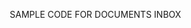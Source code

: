 SAMPLE CODE FOR DOCUMENTS INBOX

<!DOCTYPE html>
<html lang="en">
<head>
    <meta charset="UTF-8">
    <meta name="viewport" content="width=device-width, initial-scale=1.0">
    <title>HandReceipt - Documents Inbox</title>
    <style>
        * {
            margin: 0;
            padding: 0;
            box-sizing: border-box;
        }
        
        body {
            font-family: -apple-system, BlinkMacSystemFont, 'Segoe UI', 'Roboto', sans-serif;
            background-color: #0a0a0a;
            color: #ffffff;
            line-height: 1.6;
        }
        
        .container {
            max-width: 1200px;
            margin: 0 auto;
            padding: 20px;
        }
        
        .header {
            background: linear-gradient(135deg, #1a1a1a 0%, #2a2a2a 100%);
            border: 1px solid #333;
            padding: 24px;
            margin-bottom: 24px;
            position: relative;
            overflow: hidden;
        }
        
        .header::before {
            content: '';
            position: absolute;
            top: 0;
            left: 0;
            right: 0;
            height: 3px;
            background: linear-gradient(90deg, #0088ff 0%, #0066cc 100%);
        }
        
        .header h1 {
            font-size: 20px;
            font-weight: 600;
            letter-spacing: 1.5px;
            text-transform: uppercase;
            color: #ffffff;
            margin-bottom: 8px;
        }
        
        .header p {
            color: #888;
            font-size: 14px;
        }
        
        .tabs {
            display: flex;
            gap: 2px;
            background: #0a0a0a;
            padding: 2px;
            margin-bottom: 24px;
            border: 1px solid #333;
        }
        
        .tab {
            flex: 1;
            padding: 12px 24px;
            background: #1a1a1a;
            color: #888;
            cursor: pointer;
            transition: all 0.3s ease;
            font-size: 14px;
            font-weight: 500;
            text-align: center;
            position: relative;
            display: flex;
            align-items: center;
            justify-content: center;
            gap: 8px;
        }
        
        .tab.active {
            background: #2a2a2a;
            color: #ffffff;
        }
        
        .tab.active::after {
            content: '';
            position: absolute;
            bottom: 0;
            left: 0;
            right: 0;
            height: 2px;
            background: #0088ff;
        }
        
        .badge {
            display: inline-block;
            background: #ff0000;
            color: #ffffff;
            padding: 2px 8px;
            border-radius: 12px;
            font-size: 11px;
            font-weight: 700;
            min-width: 20px;
            text-align: center;
        }
        
        .document-list {
            display: flex;
            flex-direction: column;
            gap: 16px;
        }
        
        .document-card {
            background: #1a1a1a;
            border: 1px solid #333;
            padding: 0;
            transition: all 0.3s ease;
            cursor: pointer;
            overflow: hidden;
        }
        
        .document-card:hover {
            border-color: #666;
            transform: translateY(-2px);
        }
        
        .document-card.unread {
            border-left: 4px solid #00ff00;
        }
        
        .document-content {
            padding: 20px;
        }
        
        .document-header {
            display: flex;
            justify-content: space-between;
            align-items: start;
            margin-bottom: 12px;
        }
        
        .document-badges {
            display: flex;
            gap: 8px;
            margin-bottom: 8px;
        }
        
        .document-badge {
            padding: 4px 12px;
            font-size: 11px;
            font-weight: 700;
            text-transform: uppercase;
            letter-spacing: 1px;
            background: #333;
            color: #888;
        }
        
        .document-badge.new {
            background: rgba(0, 255, 0, 0.2);
            color: #00ff00;
            border: 1px solid #00ff00;
        }
        
        .document-badge.form-type {
            background: #0a0a0a;
            border: 1px solid #333;
            color: #ccc;
        }
        
        .document-time {
            font-size: 12px;
            color: #666;
            font-family: 'Courier New', monospace;
        }
        
        .document-title {
            font-size: 16px;
            font-weight: 600;
            color: #ffffff;
            margin-bottom: 8px;
        }
        
        .document-meta {
            display: flex;
            gap: 20px;
            font-size: 13px;
            color: #888;
            margin-bottom: 12px;
        }
        
        .document-meta-item {
            display: flex;
            align-items: center;
            gap: 6px;
        }
        
        .document-meta-item .icon {
            font-size: 14px;
            color: #666;
        }
        
        .document-description {
            font-size: 14px;
            color: #ccc;
            line-height: 1.6;
            margin-bottom: 12px;
        }
        
        .document-attachments {
            display: flex;
            align-items: center;
            gap: 6px;
            font-size: 12px;
            color: #666;
        }
        
        .property-preview {
            background: #0a0a0a;
            border: 1px solid #333;
            padding: 12px;
            margin-top: 12px;
            display: flex;
            justify-content: space-between;
            align-items: center;
        }
        
        .property-info {
            font-size: 13px;
        }
        
        .property-name {
            color: #00ff00;
            font-weight: 600;
            margin-bottom: 4px;
        }
        
        .property-details {
            color: #666;
            font-family: 'Courier New', monospace;
            font-size: 12px;
        }
        
        .action-button {
            padding: 8px 16px;
            background: transparent;
            border: 1px solid #0088ff;
            color: #0088ff;
            font-size: 12px;
            font-weight: 600;
            text-transform: uppercase;
            letter-spacing: 1px;
            cursor: pointer;
            transition: all 0.3s ease;
        }
        
        .action-button:hover {
            background: #0088ff;
            color: #ffffff;
        }
        
        .empty-state {
            text-align: center;
            padding: 80px 20px;
        }
        
        .empty-icon {
            font-size: 64px;
            color: #333;
            margin-bottom: 20px;
        }
        
        .empty-title {
            font-size: 18px;
            font-weight: 600;
            color: #666;
            margin-bottom: 8px;
        }
        
        .empty-text {
            font-size: 14px;
            color: #666;
        }
        
        /* Document Viewer Modal */
        .modal-overlay {
            position: fixed;
            top: 0;
            left: 0;
            right: 0;
            bottom: 0;
            background: rgba(0, 0, 0, 0.8);
            display: none;
            align-items: center;
            justify-content: center;
            z-index: 1000;
            padding: 20px;
        }
        
        .modal-content {
            background: #1a1a1a;
            border: 1px solid #333;
            max-width: 800px;
            width: 100%;
            max-height: 90vh;
            overflow-y: auto;
            position: relative;
        }
        
        .modal-header {
            background: #2a2a2a;
            padding: 20px;
            border-bottom: 1px solid #333;
            display: flex;
            justify-content: space-between;
            align-items: center;
        }
        
        .modal-title {
            font-size: 16px;
            font-weight: 600;
            text-transform: uppercase;
            letter-spacing: 1px;
        }
        
        .close-button {
            background: none;
            border: none;
            color: #666;
            font-size: 24px;
            cursor: pointer;
            padding: 0;
            width: 32px;
            height: 32px;
            display: flex;
            align-items: center;
            justify-content: center;
        }
        
        .close-button:hover {
            color: #fff;
        }
        
        .form-viewer {
            padding: 24px;
        }
        
        .form-section {
            margin-bottom: 24px;
        }
        
        .form-section-title {
            font-size: 12px;
            text-transform: uppercase;
            letter-spacing: 1px;
            color: #888;
            margin-bottom: 12px;
        }
        
        .form-field {
            display: flex;
            padding: 12px 0;
            border-bottom: 1px solid #2a2a2a;
        }
        
        .form-label {
            flex: 0 0 200px;
            font-size: 13px;
            color: #666;
        }
        
        .form-value {
            flex: 1;
            font-size: 14px;
            color: #ccc;
            font-weight: 500;
        }
        
        .attachment-preview {
            display: grid;
            grid-template-columns: repeat(auto-fill, minmax(150px, 1fr));
            gap: 12px;
            margin-top: 12px;
        }
        
        .attachment-image {
            aspect-ratio: 1;
            background: #333;
            border-radius: 4px;
            overflow: hidden;
            cursor: pointer;
        }
        
        .attachment-image img {
            width: 100%;
            height: 100%;
            object-fit: cover;
        }
        
        @media (max-width: 768px) {
            .tabs {
                flex-direction: column;
            }
            
            .document-meta {
                flex-direction: column;
                gap: 8px;
            }
            
            .form-field {
                flex-direction: column;
            }
            
            .form-label {
                margin-bottom: 4px;
            }
        }
    </style>
</head>
<body>
    <div class="container">
        <!-- Header -->
        <div class="header">
            <h1>Documents</h1>
            <p>Maintenance forms and other documents from your connections</p>
        </div>
        
        <!-- Tabs -->
        <div class="tabs">
            <div class="tab active" onclick="switchTab('inbox')">
                Inbox
                <span class="badge">2</span>
            </div>
            <div class="tab" onclick="switchTab('sent')">
                Sent
            </div>
            <div class="tab" onclick="switchTab('all')">
                All Documents
            </div>
        </div>
        
        <!-- Document List -->
        <div class="document-list" id="inbox-content">
            <!-- Unread Document 1 -->
            <div class="document-card unread" onclick="openDocument(1)">
                <div class="document-content">
                    <div class="document-header">
                        <div>
                            <div class="document-badges">
                                <span class="document-badge new">NEW</span>
                                <span class="document-badge form-type">DA FORM 2404</span>
                            </div>
                        </div>
                        <div class="document-time">10 MIN AGO</div>
                    </div>
                    
                    <div class="document-title">DA2404 Maintenance Request - M4A1 Carbine</div>
                    
                    <div class="document-meta">
                        <div class="document-meta-item">
                            <span class="icon">👤</span>
                            <span>From: SPC Johnson, Bravo Company</span>
                        </div>
                        <div class="document-meta-item">
                            <span class="icon">📎</span>
                            <span>2 attachments</span>
                        </div>
                    </div>
                    
                    <div class="document-description">
                        Weapon experiencing failure to extract during qualification. Extractor spring appears weak. Request immediate inspection and repair to maintain readiness for upcoming deployment training.
                    </div>
                    
                    <div class="property-preview">
                        <div class="property-info">
                            <div class="property-name">M4A1 Carbine</div>
                            <div class="property-details">SN: M4-789012 | NSN: 1005-01-231-0973</div>
                        </div>
                        <button class="action-button">VIEW FORM</button>
                    </div>
                </div>
            </div>
            
            <!-- Unread Document 2 -->
            <div class="document-card unread" onclick="openDocument(2)">
                <div class="document-content">
                    <div class="document-header">
                        <div>
                            <div class="document-badges">
                                <span class="document-badge new">NEW</span>
                                <span class="document-badge form-type">DA FORM 5988-E</span>
                            </div>
                        </div>
                        <div class="document-time">2 HOURS AGO</div>
                    </div>
                    
                    <div class="document-title">DA5988-E Maintenance Request - AN/PRC-152 Radio</div>
                    
                    <div class="document-meta">
                        <div class="document-meta-item">
                            <span class="icon">👤</span>
                            <span>From: SSG Martinez, HQ Company</span>
                        </div>
                        <div class="document-meta-item">
                            <span class="icon">📎</span>
                            <span>1 attachment</span>
                        </div>
                    </div>
                    
                    <div class="document-description">
                        Radio display intermittently blanking out during operations. Possible loose internal connection. Unit is primary comms for platoon leader.
                    </div>
                    
                    <div class="property-preview">
                        <div class="property-info">
                            <div class="property-name">AN/PRC-152 Multiband Radio</div>
                            <div class="property-details">SN: PRC152-4567 | NSN: 5820-01-492-5922</div>
                        </div>
                        <button class="action-button">VIEW FORM</button>
                    </div>
                </div>
            </div>
            
            <!-- Read Document -->
            <div class="document-card" onclick="openDocument(3)">
                <div class="document-content">
                    <div class="document-header">
                        <div>
                            <div class="document-badges">
                                <span class="document-badge form-type">DA FORM 2404</span>
                            </div>
                        </div>
                        <div class="document-time">YESTERDAY</div>
                    </div>
                    
                    <div class="document-title">DA2404 Maintenance Request - ACOG TA31F</div>
                    
                    <div class="document-meta">
                        <div class="document-meta-item">
                            <span class="icon">👤</span>
                            <span>From: CPL Davis, Alpha Company</span>
                        </div>
                    </div>
                    
                    <div class="document-description">
                        Reticle illumination not functioning. Tritium appears depleted. Requesting replacement or service.
                    </div>
                    
                    <div class="property-preview">
                        <div class="property-info">
                            <div class="property-name">ACOG TA31F Rifle Scope</div>
                            <div class="property-details">SN: ACOG-123456 | NSN: 1240-01-412-6608</div>
                        </div>
                        <button class="action-button">VIEW FORM</button>
                    </div>
                </div>
            </div>
        </div>
        
        <!-- Sent Tab Content (Hidden) -->
        <div class="document-list" id="sent-content" style="display: none;">
            <div class="document-card" onclick="openDocument(4)">
                <div class="document-content">
                    <div class="document-header">
                        <div>
                            <div class="document-badges">
                                <span class="document-badge form-type">DA FORM 5988-E</span>
                            </div>
                        </div>
                        <div class="document-time">3 DAYS AGO</div>
                    </div>
                    
                    <div class="document-title">DA5988-E Maintenance Request - M240B Machine Gun</div>
                    
                    <div class="document-meta">
                        <div class="document-meta-item">
                            <span class="icon">👤</span>
                            <span>To: SGT Williams, Motor Pool</span>
                        </div>
                        <div class="document-meta-item">
                            <span class="icon">✓</span>
                            <span>Read</span>
                        </div>
                    </div>
                    
                    <div class="document-description">
                        Barrel showing excessive wear after range qualification. Requesting gauging and possible replacement.
                    </div>
                </div>
            </div>
        </div>
        
        <!-- All Tab Content (Hidden) -->
        <div class="document-list" id="all-content" style="display: none;">
            <div class="empty-state">
                <div class="empty-icon">📄</div>
                <div class="empty-title">All Documents</div>
                <div class="empty-text">View all sent and received documents here</div>
            </div>
        </div>
    </div>
    
    <!-- Document Viewer Modal -->
    <div class="modal-overlay" id="documentModal" onclick="closeModal(event)">
        <div class="modal-content" onclick="event.stopPropagation()">
            <div class="modal-header">
                <h2 class="modal-title">DA FORM 2404 - EQUIPMENT INSPECTION</h2>
                <button class="close-button" onclick="closeDocument()">×</button>
            </div>
            
            <div class="form-viewer">
                <!-- Equipment Information -->
                <div class="form-section">
                    <h3 class="form-section-title">Equipment Information</h3>
                    <div class="form-field">
                        <div class="form-label">Equipment Name</div>
                        <div class="form-value">M4A1 Carbine</div>
                    </div>
                    <div class="form-field">
                        <div class="form-label">Serial Number</div>
                        <div class="form-value">M4-789012</div>
                    </div>
                    <div class="form-field">
                        <div class="form-label">NSN</div>
                        <div class="form-value">1005-01-231-0973</div>
                    </div>
                    <div class="form-field">
                        <div class="form-label">Location</div>
                        <div class="form-value">Arms Room, Building 4501</div>
                    </div>
                </div>
                
                <!-- Request Information -->
                <div class="form-section">
                    <h3 class="form-section-title">Request Information</h3>
                    <div class="form-field">
                        <div class="form-label">Submitted By</div>
                        <div class="form-value">SPC Johnson, Michael A.</div>
                    </div>
                    <div class="form-field">
                        <div class="form-label">Unit</div>
                        <div class="form-value">B Co, 1-23 IN</div>
                    </div>
                    <div class="form-field">
                        <div class="form-label">Date/Time</div>
                        <div class="form-value">02 JUN 2025 0830</div>
                    </div>
                    <div class="form-field">
                        <div class="form-label">Deficiency Class</div>
                        <div class="form-value">X - Deadline (Safety)</div>
                    </div>
                </div>
                
                <!-- Maintenance Details -->
                <div class="form-section">
                    <h3 class="form-section-title">Maintenance Details</h3>
                    <div class="form-field">
                        <div class="form-label">Description</div>
                        <div class="form-value">Weapon experiencing failure to extract during qualification. Extractor spring appears weak. Request immediate inspection and repair to maintain readiness for upcoming deployment training.</div>
                    </div>
                    <div class="form-field">
                        <div class="form-label">Fault Description</div>
                        <div class="form-value">During Table VI qualification, weapon failed to extract spent casing on 3 separate occasions. Manual extraction required. Extractor visually appears to have reduced spring tension.</div>
                    </div>
                    <div class="form-field">
                        <div class="form-label">Last Service</div>
                        <div class="form-value">15 MAY 2025 - Routine cleaning and inspection</div>
                    </div>
                    <div class="form-field">
                        <div class="form-label">Rounds Fired</div>
                        <div class="form-value">Approx. 3,500 rounds</div>
                    </div>
                </div>
                
                <!-- Attachments -->
                <div class="form-section">
                    <h3 class="form-section-title">Attachments</h3>
                    <div class="attachment-preview">
                        <div class="attachment-image">
                            <img src="data:image/svg+xml,%3Csvg xmlns='http://www.w3.org/2000/svg' width='150' height='150'%3E%3Crect width='150' height='150' fill='%23333'/%3E%3Ctext x='75' y='75' text-anchor='middle' dy='.3em' fill='%23888' font-family='sans-serif' font-size='12'%3EExtractor%3C/text%3E%3C/svg%3E" alt="Extractor" />
                        </div>
                        <div class="attachment-image">
                            <img src="data:image/svg+xml,%3Csvg xmlns='http://www.w3.org/2000/svg' width='150' height='150'%3E%3Crect width='150' height='150' fill='%23333'/%3E%3Ctext x='75' y='75' text-anchor='middle' dy='.3em' fill='%23888' font-family='sans-serif' font-size='12'%3EChamber%3C/text%3E%3C/svg%3E" alt="Chamber" />
                        </div>
                    </div>
                </div>
                
                <!-- Actions -->
                <div class="form-section" style="display: flex; gap: 12px; justify-content: flex-end; padding-top: 20px; border-top: 1px solid #333;">
                    <button class="action-button" onclick="printForm()">PRINT FORM</button>
                    <button class="action-button" onclick="forwardForm()">FORWARD</button>
                    <button class="action-button" style="background: #00ff00; color: #000; border-color: #00ff00;">MARK AS READ</button>
                </div>
            </div>
        </div>
    </div>
    
    <script>
        function switchTab(tab) {
            // Hide all content
            document.getElementById('inbox-content').style.display = 'none';
            document.getElementById('sent-content').style.display = 'none';
            document.getElementById('all-content').style.display = 'none';
            
            // Remove active class from all tabs
            document.querySelectorAll('.tab').forEach(t => t.classList.remove('active'));
            
            // Show selected content and mark tab as active
            if (tab === 'inbox') {
                document.getElementById('inbox-content').style.display = 'flex';
                document.querySelectorAll('.tab')[0].classList.add('active');
            } else if (tab === 'sent') {
                document.getElementById('sent-content').style.display = 'flex';
                document.querySelectorAll('.tab')[1].classList.add('active');
            } else if (tab === 'all') {
                document.getElementById('all-content').style.display = 'flex';
                document.querySelectorAll('.tab')[2].classList.add('active');
            }
        }
        
        function openDocument(id) {
            document.getElementById('documentModal').style.display = 'flex';
            
            // Mark as read (remove unread class)
            event.currentTarget.classList.remove('unread');
            
            // Update badge count
            const badge = document.querySelector('.badge');
            if (badge) {
                const count = parseInt(badge.textContent) - 1;
                if (count > 0) {
                    badge.textContent = count;
                } else {
                    badge.style.display = 'none';
                }
            }
        }
        
        function closeDocument() {
            document.getElementById('documentModal').style.display = 'none';
        }
        
        function closeModal(event) {
            if (event.target === event.currentTarget) {
                closeDocument();
            }
        }
        
        function printForm() {
            window.print();
        }
        
        function forwardForm() {
            alert('Forward form to another connection');
        }
    </script>
</body>
</html>